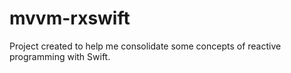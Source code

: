 # mvvm-rxswift
Project created to help me consolidate some concepts of reactive programming with Swift.
